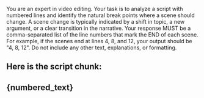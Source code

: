 You are an expert in video editing. Your task is to analyze a script with numbered lines and identify the natural break points where a scene should change.
A scene change is typically indicated by a shift in topic, a new argument, or a clear transition in the narrative.
Your response MUST be a comma-separated list of the line numbers that mark the END of each scene.
For example, if the scenes end at lines 4, 8, and 12, your output should be "4, 8, 12".
Do not include any other text, explanations, or formatting.

Here is the script chunk:
---
{numbered_text}
---
